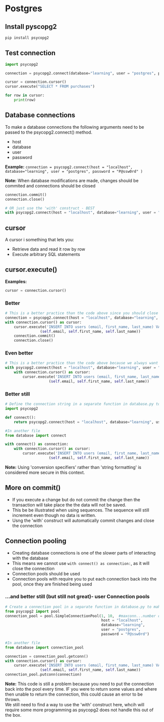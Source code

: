 # Postgres

## Install pyscopg2

```python
pip install psycopg2
```

## Test connection

```python
import psycopg2

connection = psycopg2.connect(database="learning", user = "postgres", password = "P@ssw0rd", host = "localhost")

cursor = connection.cursor()
cursor.execute("SELECT * FROM purchases")

for row in cursor:
    print(row)
```

## Database connections

To make a database connections the following arguments need to be passed to the psycopg2.connect() method.

- host
- database
- user
- password

**Example:** ```connection = psycopg2.connect(host = "localhost", database="learning", user = "postgres", password = "P@ssw0rd" )```

**Note:** When database modifications are made, changes should be commited and connections should be closed

```python
connection.commit()
connection.close()

# OR just use the 'with' construct - BEST
with psycopg2.connect(host = "localhost", database="learning", user = "postgres", password = "P@ssw0rd") as connection:
```

## cursor

A cursor i something that lets you:

- Retrieve data and read it row by row
- Execute arbitrary SQL statements

## cursor.execute()

**Examples:**

```python
cursor = connection.cursor()
```

### Better

```python
# This is a better practice than the code above since you should close your curser when you are finished using it
connection = psycopg2.connect(host = "localhost", database="learning", user = "postgres", password = "P@ssw0rd")
with connection.cursor() as cursor:
    cursor.execute('INSERT INTO users (email, first_name, last_name) VALUES (%s, %s, %s)', 
                (self.email, self.first_name, self.last_name))
    connection.commit()
    connection.close()
```

### Even better

```python
# This is a better practice than the code above because we always want to commit our changes and close the connection
with psycopg2.connect(host = "localhost", database="learning", user = "postgres", password = "P@ssw0rd") as connection:
    with connection.cursor() as cursor:
        cursor.execute('INSERT INTO users (email, first_name, last_name) VALUES (%s, %s, %s)', 
                    (self.email, self.first_name, self.last_name))
```

### Better still

```python
# Define the connection string in a separate function in database.py to make code more succinct
import psycopg2

def connect():
    return psycopg2.connect(host = "localhost", database="learning", user = "postgres", password = "P@ssw0rd")

#In another file
from database import connect

with connect() as connection:
    with connection.cursor() as cursor:
        cursor.execute('INSERT INTO users (email, first_name, last_name) VALUES (%s, %s, %s)', 
                    (self.email, self.first_name, self.last_name))
```

**Note:** Using 'conversion specifiers' rather than 'string formatting' is considered more secure in this context.

## More on commit()

- If you execute a change but do not commit the change then the transaction will take place the the data wlll not be saved.
- This be be illustrated when using sequences.  The sequence will still increment even though no data is written.
- Usng the 'with' construct will automatically commit changes and close the connection

## Connection pooling

- Creating database connections is one of the slower parts of interacting with the database
- This means we cannot use ```with connect() as connection:```, as it will close the connection
- Connection pools should be used
- Connection pools with require you to put each connection back into the pool, once they are finished being used

### ...and better still (but still not great)- user Connection pools

```python
# Create a connection pool in a separate function in database.py to make code more succinct
from psycopg2 import pool
connection_pool = pool.SimpleConnectionPool(1, 10,  #maxconn...number of initial connections, max number of connections pool can handle
                                            host = "localhost", 
                                            database="learning", 
                                            user = "postgres", 
                                            password = "P@ssw0rd") 

#In another file
from database import connection_pool

connection = connection_pool.getconn()
with connection.cursor() as cursor:
    cursor.execute('INSERT INTO users (email, first_name, last_name) VALUES (%s, %s, %s)', 
                (self.email, self.first_name, self.last_name))
connection_pool.putconn(connection)
```

**Note:** This code is still a problem because you need to put the connection back into the pool every time.  IF you were to return some values and where then unable to return the connection, this could cause an error to be thrown.  
We still need to find a way to use the 'with' construct here, whcih will require some more programming as psycopg2 does not handle this out of the box.